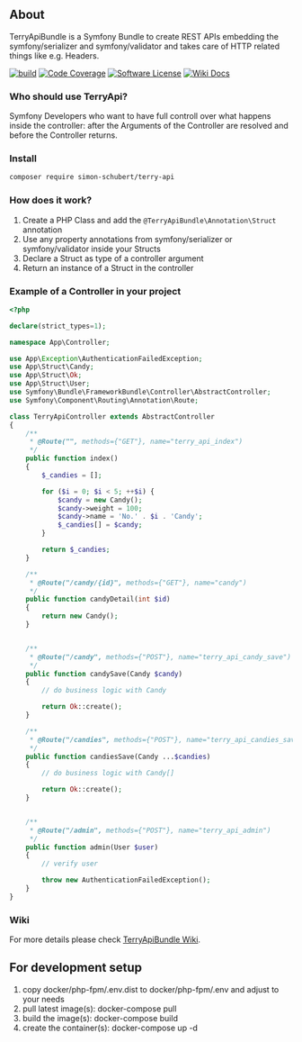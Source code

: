 ## About
TerryApiBundle is a Symfony Bundle to create REST APIs embedding the symfony/serializer and symfony/validator and takes care of HTTP related things like e.g. Headers.

[![build](https://github.com/simon-schubert/terry-api/workflows/build/badge.svg)](https://github.com/simon-schubert/terry-api)
[![Code Coverage](https://codecov.io/gh/simon-schubert/terry-api/branch/master/graph/badge.svg)](https://codecov.io/gh/simon-schubert/terry-api)
[![Software License](https://img.shields.io/badge/license-MIT-green.svg)](LICENSE)
[![Wiki Docs](https://img.shields.io/badge/wiki-docs-B29700)](https://github.com/simon-schubert/terry-api/wiki)

### Who should use TerryApi?
Symfony Developers who want to have full controll over what happens inside the controller: after the Arguments of the Controller are resolved and before the Controller returns.

### Install
```sh
composer require simon-schubert/terry-api
```

### How does it work?
1. Create a PHP Class and add the `@TerryApiBundle\Annotation\Struct` annotation
1. Use any property annotations from symfony/serializer or symfony/validator inside your Structs
1. Declare a Struct as type of a controller argument 
1. Return an instance of a Struct in the controller

### Example of a Controller in your project

```php
<?php

declare(strict_types=1);

namespace App\Controller;

use App\Exception\AuthenticationFailedException;
use App\Struct\Candy;
use App\Struct\Ok;
use App\Struct\User;
use Symfony\Bundle\FrameworkBundle\Controller\AbstractController;
use Symfony\Component\Routing\Annotation\Route;

class TerryApiController extends AbstractController
{
    /**
     * @Route("", methods={"GET"}, name="terry_api_index")
     */
    public function index()
    {
        $_candies = [];

        for ($i = 0; $i < 5; ++$i) {
            $candy = new Candy();
            $candy->weight = 100;
            $candy->name = 'No.' . $i . 'Candy';
            $_candies[] = $candy;
        }

        return $_candies;
    }

    /**
     * @Route("/candy/{id}", methods={"GET"}, name="candy")
     */
    public function candyDetail(int $id)
    {
        return new Candy();
    }


    /**
     * @Route("/candy", methods={"POST"}, name="terry_api_candy_save")
     */
    public function candySave(Candy $candy)
    {
        // do business logic with Candy

        return Ok::create();
    }

    /**
     * @Route("/candies", methods={"POST"}, name="terry_api_candies_save")
     */
    public function candiesSave(Candy ...$candies)
    {
        // do business logic with Candy[]

        return Ok::create();
    }


    /**
     * @Route("/admin", methods={"POST"}, name="terry_api_admin")
     */
    public function admin(User $user)
    {
        // verify user

        throw new AuthenticationFailedException();
    }
}
```

### Wiki
For more details please check [TerryApiBundle Wiki](https://github.com/simon-schubert/terry-api/wiki).

## For development setup
1. copy docker/php-fpm/.env.dist to docker/php-fpm/.env and adjust to your needs
1. pull latest image(s): docker-compose pull
1. build the image(s): docker-compose build
1. create the container(s): docker-compose up -d